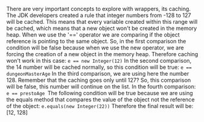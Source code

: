 There are very important concepts to explore with wrappers, its caching. The JDK developers created a rule that integer numbers from -128 to 127 will be cached. This means that every variable created within this range will be cached, which means that a new object won't be created in the memory heap. When we use the '==' operator we are comparing if the object reference is pointing to the same object. So, in the first comparison the condition will be false because when we use the new operator, we are forcing the creation of a new object in the memory heap. Therefore caching won't work in this case: `e == new Integer(12)` In the second comparison, the 14 number will be cached normally, so this condition will be true: `e == dungeonMasterAge` In the third comparison, we are using here the number 128. Remember that the caching goes only until 127? So, this comparison will be false, this number will continue on the list. In the fourth comparison: `e == prestoAge `The following condition will be true because we are using the equals method that compares the value of the object not the reference of the object: `e.equals(new Integer(22))` Therefore the final result will be: [12, 128]